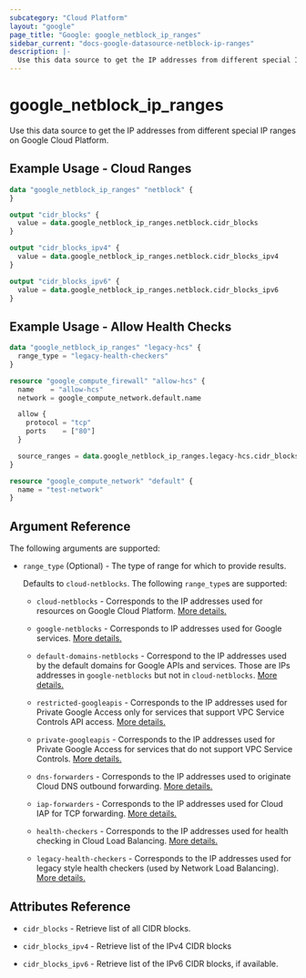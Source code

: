 ```yaml
---
subcategory: "Cloud Platform"
layout: "google"
page_title: "Google: google_netblock_ip_ranges"
sidebar_current: "docs-google-datasource-netblock-ip-ranges"
description: |-
  Use this data source to get the IP addresses from different special IP ranges on Google Cloud Platform.
---
```


# google_netblock_ip_ranges

Use this data source to get the IP addresses from different special IP ranges on Google Cloud Platform.

## Example Usage - Cloud Ranges

```tf
data "google_netblock_ip_ranges" "netblock" {
}

output "cidr_blocks" {
  value = data.google_netblock_ip_ranges.netblock.cidr_blocks
}

output "cidr_blocks_ipv4" {
  value = data.google_netblock_ip_ranges.netblock.cidr_blocks_ipv4
}

output "cidr_blocks_ipv6" {
  value = data.google_netblock_ip_ranges.netblock.cidr_blocks_ipv6
}
```

## Example Usage - Allow Health Checks

```tf
data "google_netblock_ip_ranges" "legacy-hcs" {
  range_type = "legacy-health-checkers"
}

resource "google_compute_firewall" "allow-hcs" {
  name    = "allow-hcs"
  network = google_compute_network.default.name

  allow {
    protocol = "tcp"
    ports    = ["80"]
  }

  source_ranges = data.google_netblock_ip_ranges.legacy-hcs.cidr_blocks_ipv4
}

resource "google_compute_network" "default" {
  name = "test-network"
}
```

## Argument Reference

The following arguments are supported:

* `range_type` (Optional) - The type of range for which to provide results.

  Defaults to `cloud-netblocks`. The following `range_type`s are supported:

  * `cloud-netblocks` - Corresponds to the IP addresses used for resources on Google Cloud Platform. [More details.](https://cloud.google.com/compute/docs/faq#where_can_i_find_product_name_short_ip_ranges)

  * `google-netblocks` - Corresponds to IP addresses used for Google services. [More details.](https://cloud.google.com/compute/docs/faq#where_can_i_find_product_name_short_ip_ranges)

  * `default-domains-netblocks` - Correspond to the IP addresses used by the default domains for Google APIs and services. Those are IPs addresses in `google-netblocks` but not in `cloud-netblocks`. [More details.](https://cloud.google.com/vpc/docs/configure-private-google-access#ip-addr-defaults)

  * `restricted-googleapis` - Corresponds to the IP addresses used for Private Google Access only for services that support VPC Service Controls API access. [More details.](https://cloud.google.com/vpc/docs/private-access-options#domain-vips)

  * `private-googleapis` - Corresponds to the IP addresses used for Private Google Access for services that do not support VPC Service Controls. [More details.](https://cloud.google.com/vpc/docs/private-access-options#domain-vips)

  * `dns-forwarders` - Corresponds to the IP addresses used to originate Cloud DNS outbound forwarding. [More details.](https://cloud.google.com/dns/zones/#creating-forwarding-zones)

  * `iap-forwarders` - Corresponds to the IP addresses used for Cloud IAP for TCP forwarding. [More details.](https://cloud.google.com/iap/docs/using-tcp-forwarding)

  * `health-checkers` - Corresponds to the IP addresses used for health checking in Cloud Load Balancing. [More details.](https://cloud.google.com/load-balancing/docs/health-checks)

  * `legacy-health-checkers` - Corresponds to the IP addresses used for legacy style health checkers (used by Network Load Balancing). [ More details.](https://cloud.google.com/load-balancing/docs/health-checks)


## Attributes Reference

* `cidr_blocks` - Retrieve list of all CIDR blocks.

* `cidr_blocks_ipv4` - Retrieve list of the IPv4 CIDR blocks

* `cidr_blocks_ipv6` - Retrieve list of the IPv6 CIDR blocks, if available.
